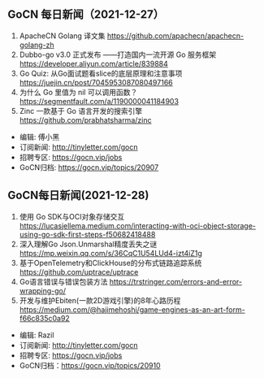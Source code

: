 
## GoCN 每日新闻（2021-12-27）

1. ApacheCN Golang 译文集 https://github.com/apachecn/apachecn-golang-zh
2. Dubbo-go v3.0 正式发布 ——打造国内一流开源 Go 服务框架 https://developer.aliyun.com/article/839884
3. Go Quiz: 从Go面试题看slice的底层原理和注意事项 https://juejin.cn/post/7045953087080497166
4. 为什么 Go 里值为 nil 可以调用函数？ https://segmentfault.com/a/1190000041184903
5. Zinc 一款基于 Go 语言开发的搜索引擎 https://github.com/prabhatsharma/zinc

- 编辑: 傅小黑
- 订阅新闻: http://tinyletter.com/gocn
- 招聘专区: https://gocn.vip/jobs
- GoCN归档: https://gocn.vip/topics/20907


## GoCN每日新闻(2021-12-28)

1. 使用 Go SDK与OCI对象存储交互 https://lucasjellema.medium.com/interacting-with-oci-object-storage-using-go-sdk-first-steps-f50682418488
2. 深入理解Go Json.Unmarshal精度丢失之谜 https://mp.weixin.qq.com/s/36CqC1U54LUd4-izt4iZ1g
3. 基于OpenTelemetry和ClickHouse的分布式链路追踪系统 https://github.com/uptrace/uptrace
4. Go语言错误与错误包装方法 https://trstringer.com/errors-and-error-wrapping-go/
5. 开发与维护Ebiten(一款2D游戏引擎)的8年心路历程 https://medium.com/@hajimehoshi/game-engines-as-an-art-form-f66c835c0a92

+ 编辑: Razil
+ 订阅新闻: http://tinyletter.com/gocn
+ 招聘专区: https://gocn.vip/jobs 
+ GoCN归档：https://gocn.vip/topics/20910
